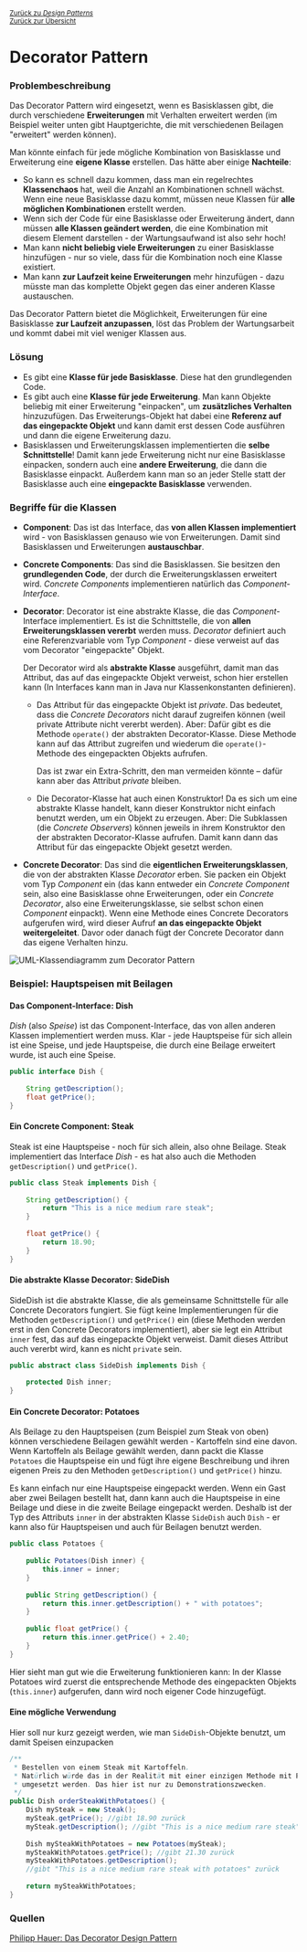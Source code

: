 [<small>Zurück zu *Design Patterns*</small>](../)  
[<small>Zurück zur Übersicht</small>](../../)

# Decorator Pattern

### Problembeschreibung

Das Decorator Pattern wird eingesetzt, wenn es Basisklassen gibt, die durch verschiedene **Erweiterungen** mit Verhalten erweitert werden (im Beispiel weiter unten gibt Hauptgerichte, die mit verschiedenen Beilagen "erweitert" werden können).

Man könnte einfach für jede mögliche Kombination von Basisklasse und Erweiterung eine **eigene Klasse** erstellen. Das hätte aber einige **Nachteile**:

- So kann es schnell dazu kommen, dass man ein regelrechtes **Klassenchaos** hat, weil die Anzahl an Kombinationen schnell wächst. Wenn eine neue Basisklasse dazu kommt, müssen neue Klassen für **alle möglichen Kombinationen** erstellt werden.
- Wenn sich der Code für eine Basisklasse oder Erweiterung ändert, dann müssen **alle Klassen geändert werden**, die eine Kombination mit diesem Element darstellen - der Wartungsaufwand ist also sehr hoch!
- Man kann **nicht beliebig viele Erweiterungen** zu einer Basisklasse hinzufügen - nur so viele, dass für die Kombination noch eine Klasse existiert.
- Man kann **zur Laufzeit keine Erweiterungen** mehr hinzufügen - dazu müsste man das komplette Objekt gegen das einer anderen Klasse austauschen.

Das Decorator Pattern bietet die Möglichkeit, Erweiterungen für eine Basisklasse **zur Laufzeit anzupassen**, löst das Problem der Wartungsarbeit und kommt dabei mit viel weniger Klassen aus.



### Lösung

- Es gibt eine **Klasse für jede Basisklasse**. Diese hat den grundlegenden Code.
- Es gibt auch eine **Klasse für jede Erweiterung**. Man kann Objekte beliebig mit einer Erweiterung "einpacken", um **zusätzliches Verhalten** hinzuzufügen. Das Erweiterungs-Objekt hat dabei eine **Referenz auf das eingepackte Objekt** und kann damit erst dessen Code ausführen und dann die eigene Erweiterung dazu.
- Basisklassen und Erweiterungsklassen implementierten die **selbe Schnittstelle**! Damit kann jede Erweiterung nicht nur eine Basisklasse einpacken, sondern auch eine **andere Erweiterung**, die dann die Basisklasse einpackt. Außerdem kann man so an jeder Stelle statt der Basisklasse auch eine **eingepackte Basisklasse** verwenden.



### Begriffe für die Klassen

- **Component**: Das ist das Interface, das **von allen Klassen implementiert** wird - von Basisklassen genauso wie von Erweiterungen. Damit sind Basisklassen und Erweiterungen **austauschbar**.

- **Concrete Components**: Das sind die Basisklassen. Sie besitzen den **grundlegenden Code**, der durch die Erweiterungsklassen erweitert wird. *Concrete Components* implementieren natürlich das *Component-Interface*.

- **Decorator**: Decorator ist eine abstrakte Klasse, die das *Component*-Interface implementiert. Es ist die Schnittstelle, die von **allen Erweiterungsklassen vererbt** werden muss. *Decorator* definiert auch eine Referenzvariable vom Typ *Component* - diese verweist auf das vom Decorator "eingepackte" Objekt.

  Der Decorator wird als **abstrakte Klasse** ausgeführt, damit man das Attribut, das auf das eingepackte Objekt verweist, schon hier erstellen kann (In Interfaces kann man in Java nur Klassenkonstanten definieren).

  - Das Attribut für das eingepackte Objekt ist *private*. Das bedeutet, dass die *Concrete Decorators* nicht darauf zugreifen können (weil private Attribute nicht vererbt werden). Aber: Dafür gibt es die Methode `operate()` der abstrakten Decorator-Klasse. Diese Methode kann auf das Attribut zugreifen und wiederum die `operate()`-Methode des eingepackten Objekts aufrufen.

    Das ist zwar ein Extra-Schritt, den man vermeiden könnte – dafür kann aber das Attribut *private* bleiben.

  - Die Decorator-Klasse hat auch einen Konstruktor! Da es sich um eine abstrakte Klasse handelt, kann dieser Konstruktor nicht einfach benutzt werden, um ein Objekt zu erzeugen. Aber: Die Subklassen (die *Concrete Observers*) können jeweils in ihrem Konstruktor den der abstrakten Decorator-Klasse aufrufen. Damit kann dann das Attribut für das eingepackte Objekt gesetzt werden.

- **Concrete Decorator**: Das sind die **eigentlichen Erweiterungsklassen**, die von der abstrakten Klasse *Decorator* erben. Sie packen ein Objekt vom Typ *Component* ein (das kann entweder ein *Concrete Component* sein, also eine Basisklasse ohne Erweiterungen, oder ein *Concrete Decorator*, also eine Erweiterungsklasse, sie selbst schon einen *Component* einpackt). Wenn eine Methode eines Concrete Decorators aufgerufen wird, wird dieser Aufruf **an das eingepackte Objekt weitergeleitet**. Davor oder danach fügt der Concrete Decorator dann das eigene Verhalten hinzu.

![UML-Klassendiagramm zum Decorator Pattern](classdiagram.svg)



### Beispiel: Hauptspeisen mit Beilagen

#### Das Component-Interface: Dish

*Dish* (also *Speise*) ist das Component-Interface, das von allen anderen Klassen implementiert werden muss. Klar - jede Hauptspeise für sich allein ist eine Speise, und jede Hauptspeise, die durch eine Beilage erweitert wurde, ist auch eine Speise.

```java
public interface Dish {
    
    String getDescription();
    float getPrice();
}
```



#### Ein Concrete Component: Steak

Steak ist eine Hauptspeise - noch für sich allein, also ohne Beilage. Steak implementiert das Interface *Dish* - es hat also auch die Methoden `getDescription()` und `getPrice()`.

``````java
public class Steak implements Dish {
    
    String getDescription() {
        return "This is a nice medium rare steak";
    }
    
    float getPrice() {
        return 18.90;
    }
}
``````



#### Die abstrakte Klasse Decorator: SideDish

SideDish ist die abstrakte Klasse, die als gemeinsame Schnittstelle für alle Concrete Decorators fungiert. Sie fügt keine Implementierungen für die Methoden `getDescription()` und `getPrice()` ein (diese Methoden werden erst in den Concrete Decorators implementiert), aber sie legt ein Attribut `inner` fest, das auf das eingepackte Objekt verweist. Damit dieses Attribut auch vererbt wird, kann es nicht `private` sein.

``````java
public abstract class SideDish implements Dish {
    
    protected Dish inner;
}
``````



#### Ein Concrete Decorator: Potatoes

Als Beilage zu den Hauptspeisen (zum Beispiel zum Steak von oben) können verschiedene Beilagen gewählt werden - Kartoffeln sind eine davon. Wenn Kartoffeln als Beilage gewählt werden, dann packt die Klasse `Potatoes` die Hauptspeise ein und fügt ihre eigene Beschreibung und ihren eigenen Preis zu den Methoden `getDescription()` und `getPrice()` hinzu.

Es kann einfach nur eine Hauptspeise eingepackt werden. Wenn ein Gast aber zwei Beilagen bestellt hat, dann kann auch die Hauptspeise in eine Beilage und diese in die zweite Beilage eingepackt werden. Deshalb ist der Typ des Attributs `inner` in der abstrakten Klasse `SideDish` auch `Dish` - er kann also für Hauptspeisen und auch für Beilagen benutzt werden.

``````java
public class Potatoes {
    
    public Potatoes(Dish inner) {
        this.inner = inner;
    }
    
    public String getDescription() {
        return this.inner.getDescription() + " with potatoes";
    }
    
    public float getPrice() {
        return this.inner.getPrice() + 2.40;
    }
}
``````



Hier sieht man gut wie die Erweiterung funktionieren kann: In der Klasse Potatoes wird zuerst die entsprechende Methode des eingepackten Objekts (`this.inner`) aufgerufen, dann wird noch eigener Code hinzugefügt.

#### Eine mögliche Verwendung

Hier soll nur kurz gezeigt werden, wie man `SideDish`-Objekte benutzt, um damit Speisen einzupacken

``````java
/**
 * Bestellen von einem Steak mit Kartoffeln.
 * Natürlich würde das in der Realität mit einer einzigen Methode mit Parametern
 * umgesetzt werden. Das hier ist nur zu Demonstrationszwecken.
 */
public Dish orderSteakWithPotatoes() {
    Dish mySteak = new Steak();
    mySteak.getPrice(); //gibt 18.90 zurück
    mySteak.getDescription(); //gibt "This is a nice medium rare steak" zurück
    
    Dish mySteakWithPotatoes = new Potatoes(mySteak);
    mySteakWithPotatoes.getPrice(); //gibt 21.30 zurück
    mySteakWithPotatoes.getDescription(); 
    //gibt "This is a nice medium rare steak with potatoes" zurück
    
    return mySteakWithPotatoes;
}
``````



### Quellen

[Philipp Hauer: Das Decorator Design Pattern](https://www.philipphauer.de/study/se/design-pattern/decorator.php)